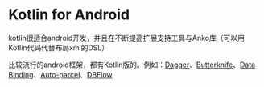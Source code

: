 # Kotlin for Android

kotlin很适合android开发，并且在不断提高扩展支持工具与Anko库（可以用Kotlin代码代替布局xml的DSL）

比较流行的android框架，都有Kotlin版的。例如：[Dagger](http://www.kotlincn.net/docs/tutorials/android-frameworks.html#dagger)、[Butterknife](http://www.kotlincn.net/docs/tutorials/android-frameworks.html#butterknife)、[Data Binding](http://www.kotlincn.net/docs/tutorials/android-frameworks.html#data-binding)、[Auto-parcel](http://www.kotlincn.net/docs/tutorials/android-frameworks.html#auto-parcel)、[DBFlow](http://www.kotlincn.net/docs/tutorials/android-frameworks.html#dbflow)

